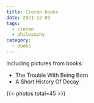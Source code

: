 ```yaml
---
title: Cioran books
date: 2021-12-03
tags:
  - cioran
  - philosophy
category:
  - books
---
```


Including pictures from books:

- The Trouble With Being Born
- A Short History Of Decay

<!--more-->

{{< photos total=45 >}}
